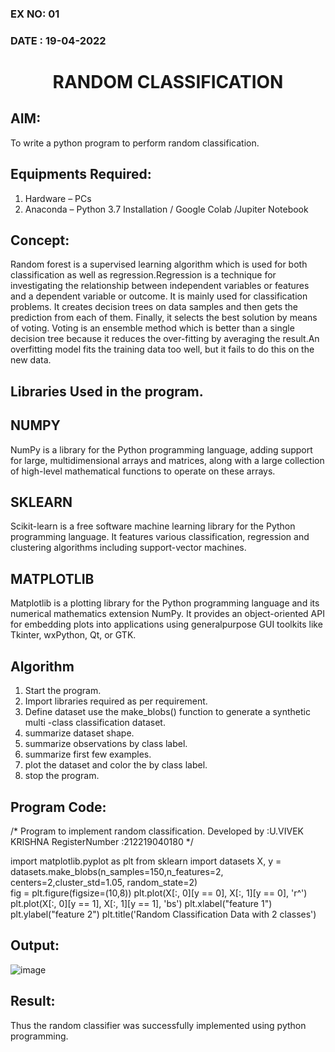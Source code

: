 ### EX NO: 01
### DATE : 19-04-2022
# <p align="center"> RANDOM CLASSIFICATION</p>
## AIM:
To write a python program to perform random classification.

## Equipments Required:
1. Hardware – PCs
2. Anaconda – Python 3.7 Installation / Google Colab /Jupiter Notebook

## Concept: 
Random forest is a supervised learning algorithm which is used for both classification as well as regression.Regression is a technique for investigating the relationship between independent variables or features and a dependent variable or outcome. It is mainly used for classification problems. It creates decision trees on data samples and then gets the prediction from each of them. Finally, it selects the best solution by means of voting. Voting is an ensemble method which is better than a single decision tree because it reduces the over-fitting by averaging the result.An overfitting model fits the training data too well, but it fails to do this on the new data.

## Libraries Used in the program.

## NUMPY 
NumPy is a library for the Python programming language, adding support for large, multidimensional arrays and matrices, along with a large collection of high-level mathematical functions to operate on these arrays. 

## SKLEARN  
Scikit-learn is a free software machine learning library for the Python programming language. It features various classification, regression and clustering algorithms including support-vector machines. 

## MATPLOTLIB  
Matplotlib is a plotting library for the Python programming language and its numerical mathematics extension NumPy. It provides an object-oriented API for embedding plots into applications using generalpurpose GUI toolkits like Tkinter, wxPython, Qt, or GTK. 

## Algorithm 
1.	Start the program. 
2.	Import libraries required as per requirement. 
3.	Define dataset use the make_blobs() function to generate a synthetic multi -class classification dataset. 
4.	summarize dataset shape.
5.	summarize observations by class label.
6.	summarize first few examples. 
7.	plot the dataset and color the by class label.
8.	stop the program. 
 
## Program Code: 

/*
Program to implement random classification.
Developed by   :U.VIVEK KRISHNA
RegisterNumber :212219040180
*/

import matplotlib.pyplot as plt 
from sklearn import datasets 
X, y = datasets.make_blobs(n_samples=150,n_features=2, centers=2,cluster_std=1.05, random_state=2)                
fig = plt.figure(figsize=(10,8))
plt.plot(X[:, 0][y == 0], X[:, 1][y == 0], 'r^') 
plt.plot(X[:, 0][y == 1], X[:, 1][y == 1], 'bs')
plt.xlabel("feature 1")
plt.ylabel("feature 2") 
plt.title('Random Classification Data with 2 classes') 

## Output:
![image](https://user-images.githubusercontent.com/63917883/166445820-99314a80-dce1-41aa-9b8a-7d2bec9bad53.png)

## Result:
Thus the random classifier was successfully implemented using python programming.

